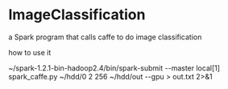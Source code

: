 # ImageClassification
a Spark program that calls caffe to do image classification

how to use it

~/spark-1.2.1-bin-hadoop2.4/bin/spark-submit --master local[1] spark_caffe.py ~/hdd/0 2 256 ~/hdd/out --gpu > out.txt 2>&1
